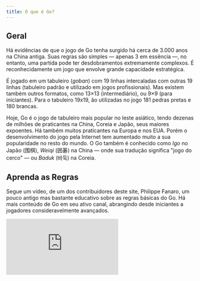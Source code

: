 ```yaml
---
title: O que é Go?
---
```

<h2>Geral</h2>

<p>
  Há evidências de que o jogo de Go tenha surgido há cerca de 3.000 anos
  na China antiga. Suas regras são simples &mdash; apenas 3 em essência
  &mdash;, no entanto, uma partida pode ter desdobramentos extremamente
  complexos. É reconhecidamente um jogo que envolve grande capacidade
  estratégica.
</p>

<p>
  É jogado em um tabuleiro (<em>goban</em>) com 19 linhas intercaladas
  com outras 19 linhas (tabuleiro padrão e utilizado em jogos
  profissionais). Mas existem também outros formatos, como 13×13
  (intermediário), ou 9×9 (para iniciantes). Para o tabuleiro 19x19, ão
  utilizadas no jogo 181 pedras pretas e 180 brancas.
</p>

<p>
  Hoje, Go é o jogo de tabuleiro mais popular no leste asiático, tendo
  dezenas de milhões de praticantes na China, Coreia e Japão, seus
  maiores expoentes. Há também muitos praticantes na Europa e nos EUA.
  Porém o desenvolvimento do jogo pela Internet tem aumentado muito a
  sua popularidade no resto do mundo. O Go também é conhecido como
  <em>Igo</em> no Japão (围棋), <em>Weiqi</em> (囲碁) na China &mdash;
  onde sua tradução significa "jogo do cerco" &mdash; ou
  <em>Baduk</em> (바둑) na Coreia.
</p>
</section>

<section>
<h2>Aprenda as Regras</h2>

<p>
  Segue um vídeo, de um dos contribuidores deste site, Philippe Fanaro,
  um pouco antigo mas bastante educativo sobre as regras básicas do Go.
  Há mais conteúdo de Go em seu ativo canal, abrangindo desde iniciantes
  a jogadores consideravelmente avançados.
</p>

<iframe
  src="https://www.youtube.com/embed/ZiFhlTBBcbk"
  frameborder="0"
  allow="accelerometer; autoplay; clipboard-write; encrypted-media; gyroscope; picture-in-picture"
  allowfullscreen
></iframe>
</section>
